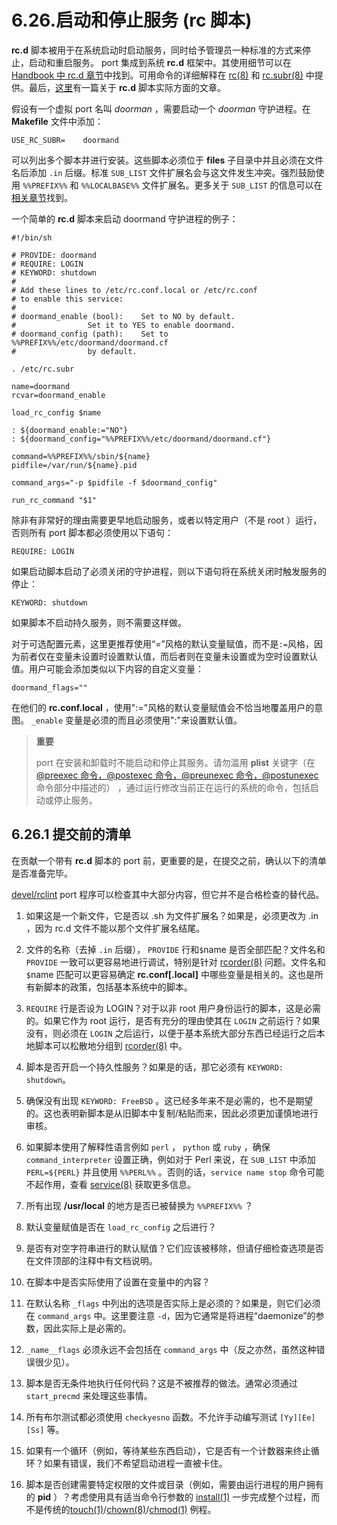 # 6.26.启动和停止服务 (rc 脚本)

**rc.d** 脚本被用于在系统启动时启动服务，同时给予管理员一种标准的方式来停止，启动和重启服务。 port 集成到系统 **rc.d** 框架中。其使用细节可以在 [Handbook 中 rc.d 章节](https://docs.freebsd.org/en/books/handbook/#configtuning-rcd)中找到。可用命令的详细解释在 [rc(8)](https://man.freebsd.org/cgi/man.cgi?query=rc&sektion=8&format=html) 和 [rc.subr(8)](https://man.freebsd.org/cgi/man.cgi?query=rc.subr&sektion=8&format=html) 中提供。最后，[这里](https://docs.freebsd.org/en/articles/rc-scripting/)有一篇关于 **rc.d** 脚本实际方面的文章。

假设有一个虚拟 port 名叫 *doorman* ，需要启动一个 *doorman* 守护进程。在 **Makefile** 文件中添加：

`USE_RC_SUBR=    doormand`

可以列出多个脚本并进行安装。这些脚本必须位于 **files** 子目录中并且必须在文件名后添加 `.in` 后缀。标准 `SUB_LIST` 文件扩展名会与这文件发生冲突。强烈鼓励使用 `%%PREFIX%%` 和 `%%LOCALBASE%%` 文件扩展名。更多关于 `SUB_LIST` 的信息可以在[相关章节](https://docs.freebsd.org/en/books/porters-handbook/book/#using-sub-files)找到。

一个简单的 **rc.d** 脚本来启动 doormand 守护进程的例子：

```shell-session
#!/bin/sh

# PROVIDE: doormand
# REQUIRE: LOGIN
# KEYWORD: shutdown
#
# Add these lines to /etc/rc.conf.local or /etc/rc.conf
# to enable this service:
#
# doormand_enable (bool):    Set to NO by default.
#                Set it to YES to enable doormand.
# doormand_config (path):    Set to %%PREFIX%%/etc/doormand/doormand.cf
#                by default.

. /etc/rc.subr

name=doormand
rcvar=doormand_enable

load_rc_config $name

: ${doormand_enable:="NO"}
: ${doormand_config="%%PREFIX%%/etc/doormand/doormand.cf"}

command=%%PREFIX%%/sbin/${name}
pidfile=/var/run/${name}.pid

command_args="-p $pidfile -f $doormand_config"

run_rc_command "$1"
```

除非有非常好的理由需要更早地启动服务，或者以特定用户（不是 root ）运行，否则所有 port 脚本都必须使用以下语句：

`REQUIRE: LOGIN`

如果启动脚本启动了必须关闭的守护进程，则以下语句将在系统关闭时触发服务的停止：

`KEYWORD: shutdown`

如果脚本不启动持久服务，则不需要这样做。

对于可选配置元素，这里更推荐使用“=”风格的默认变量赋值，而不是`:=`风格，因为前者仅在变量未设置时设置默认值，而后者则在变量未设置或为空时设置默认值。用户可能会添加类似以下内容的自定义变量：

`doormand_flags=""`

在他们的 **rc.conf.local** ，使用":="风格的默认变量赋值会不恰当地覆盖用户的意图。 `_enable` 变量是必须的而且必须使用":"来设置默认值。

> **重要**
> 
> port 在安装和卸载时不能启动和停止其服务。请勿滥用 **plist** 关键字（在[@preexec 命令，@postexec 命令，@preunexec 命令，@postunexec](https://docs.freebsd.org/en/books/porters-handbook/book/#plist-keywords-base-exec) 命令部分中描述的） ，通过运行修改当前正在运行的系统的命令，包括启动或停止服务。

## 6.26.1 提交前的清单

在贡献一个带有 **rc.d** 脚本的 port 前，更重要的是，在提交之前，确认以下的清单是否准备完毕。

[devel/rclint](https://cgit.freebsd.org/ports/tree/devel/rclint/) port 程序可以检查其中大部分内容，但它并不是合格检查的替代品。

1. 如果这是一个新文件，它是否以 .sh 为文件扩展名？如果是，必须更改为 .in ，因为 rc.d 文件不能以那个文件扩展名结尾。

2. 文件的名称（去掉 `.in` 后缀）， `PROVIDE` 行和`$`name 是否全部匹配？文件名和 `PROVIDE` 一致可以更容易地进行调试，特别是针对 [rcorder(8)](https://man.freebsd.org/cgi/man.cgi?query=rcorder&sektion=8&format=html) 问题。文件名和`$`name  匹配可以更容易确定 **rc.conf[.local]** 中哪些变量是相关的。这也是所有新脚本的政策，包括基本系统中的脚本。

3. `REQUIRE` 行是否设为 LOGIN？对于以非 root 用户身份运行的脚本，这是必需的。如果它作为 root 运行，是否有充分的理由使其在 `LOGIN` 之前运行？如果没有，则必须在 `LOGIN` 之后运行，以便于基本系统大部分东西已经运行之后本地脚本可以松散地分组到 [rcorder(8)](https://man.freebsd.org/cgi/man.cgi?query=rcorder&sektion=8&format=html) 中。

4. 脚本是否开启一个持久性服务？如果是的话，那它必须有 `KEYWORD: shutdown`。

5. 确保没有出现 `KEYWORD: FreeBSD` 。这已经多年来不是必需的，也不是期望的。这也表明新脚本是从旧脚本中复制/粘贴而来，因此必须更加谨慎地进行审核。

6. 如果脚本使用了解释性语言例如 `perl` ， `python` 或 `ruby` ，确保 `command_interpreter` 设置正确，例如对于 Perl 来说，在 `SUB_LIST` 中添加 `PERL=${PERL}` 并且使用 `%%PERL%%` 。否则的话，`service name stop` 命令可能不起作用，查看 [service(8)](https://man.freebsd.org/cgi/man.cgi?query=service&sektion=8&format=html) 获取更多信息。

7. 所有出现 **/usr/local** 的地方是否已被替换为 `%%PREFIX%%` ？

8. 默认变量赋值是否在 `load_rc_config` 之后进行？

9. 是否有对空字符串进行的默认赋值？它们应该被移除，但请仔细检查选项是否在文件顶部的注释中有文档说明。

10. 在脚本中是否实际使用了设置在变量中的内容？

11. 在默认名称 `_flags` 中列出的选项是否实际上是必须的？如果是，则它们必须在 `command_args` 中。这里要注意 `-d`，因为它通常是将进程“daemonize”的参数，因此实际上是必需的。

12. `_name__flags` 必须永远不会包括在 `command_args` 中（反之亦然，虽然这种错误很少见）。

13. 脚本是否无条件地执行任何代码？这是不被推荐的做法。通常必须通过 `start_precmd` 来处理这些事情。

14. 所有布尔测试都必须使用 `checkyesno` 函数。不允许手动编写测试 `[Yy][Ee][Ss]` 等。

15. 如果有一个循环（例如，等待某些东西启动），它是否有一个计数器来终止循环？如果有错误，我们不希望启动进程一直被卡住。

16. 脚本是否创建需要特定权限的文件或目录（例如，需要由运行进程的用户拥有的 **pid** ）？考虑使用具有适当命令行参数的 [install(1)](https://man.freebsd.org/cgi/man.cgi?query=install&sektion=1&format=html) 一步完成整个过程，而不是传统的[touch(1)](https://man.freebsd.org/cgi/man.cgi?query=touch&sektion=1&format=html)/[chown(8)](https://man.freebsd.org/cgi/man.cgi?query=chown&sektion=8&format=html)/[chmod(1)](https://man.freebsd.org/cgi/man.cgi?query=chmod&sektion=1&format=html) 例程。

